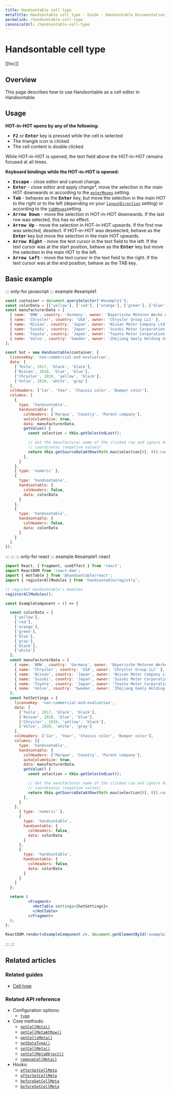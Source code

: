```yaml
---
title: Handsontable cell type
metaTitle: Handsontable cell type - Guide - Handsontable Documentation
permalink: /handsontable-cell-type
canonicalUrl: /handsontable-cell-type
---
```


# Handsontable cell type

[[toc]]

## Overview

This page describes how to use Handsontable as a cell editor in Handsontable.

## Usage

**HOT-in-HOT opens by any of the following:**

* <kbd>**F2**</kbd> or <kbd>**Enter**</kbd> key is pressed while the cell is selected
* The triangle icon is clicked
* The cell content is double clicked

While HOT-in-HOT is opened, the text field above the HOT-in-HOT remains focused at all times.

**Keyboard bindings while the HOT-in-HOT is opened:**

* <kbd>**Escape**</kbd> - close editor and cancel change.
* <kbd>**Enter**</kbd> - close editor and apply change\*, move the selection in the main HOT downwards or according to the [`enterMoves`](@/api/options.md#enterMoves) setting.
* <kbd>**Tab**</kbd> - behaves as the <kbd>**Enter**</kbd> key, but move the selection in the main HOT to the right or to the left (depending on your [`layoutDirection`](@/api/options.md#layoutdirection) setting) or according to the [`tabMoves`](@/api/options.md#tabmoves)setting.
* <kbd>**Arrow Down**</kbd> - move the selection in HOT-in-HOT downwards. If the last row was selected, this has no effect.
* <kbd>**Arrow Up**</kbd> - move the selection in HOT-in-HOT upwards. If the first row was selected, deselect. If HOT-in-HOT was deselected, behave as the <kbd>**Enter**</kbd> key but move the selection in the main HOT upwards.
* <kbd>**Arrow Right**</kbd> - move the text cursor in the text field to the left. If the text cursor was at the start position, behave as the <kbd>**Enter**</kbd> key but move the selection in the main HOT to the left.
* <kbd>**Arrow Left**</kbd> - move the text cursor in the text field to the right. If the text cursor was at the end position, behave as the TAB key.

## Basic example

::: only-for javascript
::: example #example1
```js
const container = document.querySelector('#example1');
const colorData = [['yellow'], ['red'], ['orange'], ['green'], ['blue'], ['gray'], ['black'], ['white']];
const manufacturerData = [
  { name: 'BMW', country: 'Germany', owner: 'Bayerische Motoren Werke AG' },
  { name: 'Chrysler', country: 'USA', owner: 'Chrysler Group LLC' },
  { name: 'Nissan', country: 'Japan', owner: 'Nissan Motor Company Ltd' },
  { name: 'Suzuki', country: 'Japan', owner: 'Suzuki Motor Corporation' },
  { name: 'Toyota', country: 'Japan', owner: 'Toyota Motor Corporation' },
  { name: 'Volvo', country: 'Sweden', owner: 'Zhejiang Geely Holding Group' }
];

const hot = new Handsontable(container, {
  licenseKey: 'non-commercial-and-evaluation',
  data: [
    ['Tesla', 2017, 'black', 'black'],
    ['Nissan', 2018, 'blue', 'blue'],
    ['Chrysler', 2019, 'yellow', 'black'],
    ['Volvo', 2020, 'white', 'gray']
  ],
  colHeaders: ['Car', 'Year', 'Chassis color', 'Bumper color'],
  columns: [
    {
      type: 'handsontable',
      handsontable: {
        colHeaders: ['Marque', 'Country', 'Parent company'],
        autoColumnSize: true,
        data: manufacturerData,
        getValue() {
          const selection = this.getSelectedLast();

          // Get the manufacturer name of the clicked row and ignore header
          // coordinates (negative values)
          return this.getSourceDataAtRow(Math.max(selection[0], 0)).name;
        },
      }
    },
    { type: 'numeric' },
    {
      type: 'handsontable',
      handsontable: {
        colHeaders: false,
        data: colorData
      }
    },
    {
      type: 'handsontable',
      handsontable: {
        colHeaders: false,
        data: colorData
      }
    }
  ]
});
```
:::
:::
::: only-for react
::: example #example1 :react
```jsx
import React, { Fragment, useEffect } from 'react';
import ReactDOM from 'react-dom';
import { HotTable } from '@handsontable/react';
import { registerAllModules } from 'handsontable/registry';

// register Handsontable's modules
registerAllModules();

const ExampleComponent = () => {

  const colorData = [
    ['yellow'],
    ['red'],
    ['orange'],
    ['green'],
    ['blue'],
    ['gray'],
    ['black'],
    ['white']
  ];
  const manufacturerData = [
    { name: 'BMW', country: 'Germany', owner: 'Bayerische Motoren Werke AG' },
    { name: 'Chrysler', country: 'USA', owner: 'Chrysler Group LLC' },
    { name: 'Nissan', country: 'Japan', owner: 'Nissan Motor Company Ltd' },
    { name: 'Suzuki', country: 'Japan', owner: 'Suzuki Motor Corporation' },
    { name: 'Toyota', country: 'Japan', owner: 'Toyota Motor Corporation' },
    { name: 'Volvo', country: 'Sweden', owner: 'Zhejiang Geely Holding Group' }
  ];
  const hotSettings = {
    licenseKey: 'non-commercial-and-evaluation',
    data: [
      ['Tesla', 2017, 'black', 'black'],
      ['Nissan', 2018, 'blue', 'blue'],
      ['Chrysler', 2019, 'yellow', 'black'],
      ['Volvo', 2020, 'white', 'gray']
    ],
    colHeaders: ['Car', 'Year', 'Chassis color', 'Bumper color'],
    columns: [{
      type: 'handsontable',
      handsontable: {
        colHeaders: ['Marque', 'Country', 'Parent company'],
        autoColumnSize: true,
        data: manufacturerData,
        getValue() {
          const selection = this.getSelectedLast();

          // Get the manufacturer name of the clicked row and ignore header
          // coordinates (negative values)
          return this.getSourceDataAtRow(Math.max(selection[0], 0)).name;
        },
      }
    },
      { type: 'numeric' },
      {
        type: 'handsontable',
        handsontable: {
          colHeaders: false,
          data: colorData
        }
      },
      {
        type: 'handsontable',
        handsontable: {
          colHeaders: false,
          data: colorData
        }
      }
    ]
  };

  return (
          <Fragment>
            <HotTable settings={hotSettings}>
            </HotTable>
          </Fragment>
  );
};

ReactDOM.render(<ExampleComponent />, document.getElementById('example1'));
```
:::
:::


## Related articles

### Related guides

- [Cell type](@/guides/cell-types/cell-type.md)

### Related API reference

- Configuration options:
  - [`type`](@/api/options.md#type)
- Core methods:
  - [`getCellMeta()`](@/api/core.md#getcellmeta)
  - [`getCellMetaAtRow()`](@/api/core.md#getcellmetaatrow)
  - [`getCellsMeta()`](@/api/core.md#getcellsmeta)
  - [`getDataType()`](@/api/core.md#getdatatype)
  - [`setCellMeta()`](@/api/core.md#setcellmeta)
  - [`setCellMetaObject()`](@/api/core.md#setcellmetaobject)
  - [`removeCellMeta()`](@/api/core.md#removecellmeta)
- Hooks:
  - [`afterGetCellMeta`](@/api/hooks.md#aftergetcellmeta)
  - [`afterSetCellMeta`](@/api/hooks.md#aftersetcellmeta)
  - [`beforeGetCellMeta`](@/api/hooks.md#beforegetcellmeta)
  - [`beforeSetCellMeta`](@/api/hooks.md#beforesetcellmeta)
